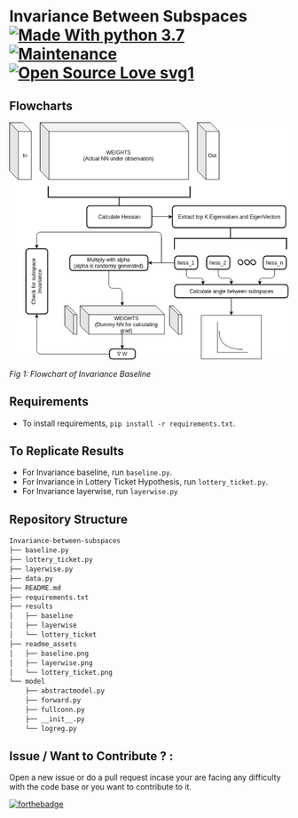 # Invariance Between Subspaces [![Made With python 3.7](https://img.shields.io/badge/Made%20with-Python%203.7-brightgreen)]() [![Maintenance](https://img.shields.io/badge/Maintained%3F-yes-green.svg)]() [![Open Source Love svg1](https://badges.frapsoft.com/os/v1/open-source.svg?v=103)]() 



## Flowcharts

![FlowChart](readme_assets/baseline.png)

*Fig 1: Flowchart of Invariance Baseline*









## Requirements
- To install requirements, `pip install -r requirements.txt`.


## To Replicate Results
- For Invariance baseline, run `baseline.py`.
- For Invariance in Lottery Ticket Hypothesis, run `lottery_ticket.py`.
- For Invariance layerwise, run `layerwise.py`

## Repository Structure
```bash
Invariance-between-subspaces
├── baseline.py
├── lottery_ticket.py
├── layerwise.py
├── data.py
├── README.md
├── requirements.txt
├── results
│   ├── baseline
│   ├── layerwise
│   └── lottery_ticket
├── readme_assets
│   ├── baseline.png
│   ├── layerwise.png
│   └── lottery_ticket.png
└── model
    ├── abstractmodel.py
    ├── forward.py
    ├── fullconn.py
    ├── __init__.py
    └── logreg.py
```


## Issue / Want to Contribute ? :
Open a new issue or do a pull request incase your are facing any difficulty with the code base or you want to contribute to it.

[![forthebadge](https://forthebadge.com/images/badges/built-with-love.svg)](https://github.com/rahulvigneswaran/Invariance-between-subspaces/issues/new)